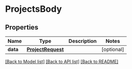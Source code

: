 # ProjectsBody

## Properties
Name | Type | Description | Notes
------------ | ------------- | ------------- | -------------
**data** | [**ProjectRequest**](ProjectRequest.md) |  | [optional] 

[[Back to Model list]](../README.md#documentation-for-models) [[Back to API list]](../README.md#documentation-for-api-endpoints) [[Back to README]](../README.md)

